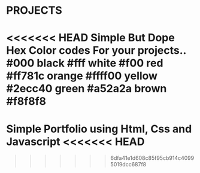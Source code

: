 # PROJECTS
<<<<<<< HEAD
Simple But Dope  Hex Color codes For your projects..
#000 black
#fff white
#f00 red
#ff781c orange
#ffff00 yellow
#2ecc40 green
#a52a2a brown
#f8f8f8
=======
Simple Portfolio using Html, Css and Javascript
<<<<<<< HEAD
=======
>>>>>>> 6dfa41e1d608c85f95cb914c40995019dcc687f8
>>>>>>> 


